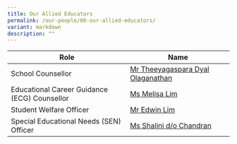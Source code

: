```yaml
---
title: Our Allied Educators
permalink: /our-people/00-our-allied-educators/
variant: markdown
description: ""
---
```

|   Role   |   Name   | 
| --------------- | --------------- |
|   School Counsellor   |   [Mr Theeyagaspara Dyal Olaganathan](mailto:theeyagaspara_dyal_olagnathan@schools.gov.sg)|
|   Educational Career Guidance (ECG) Counsellor   |   [Ms Melisa Lim](mailto:lim_jit_boon_melisa@schools.gov.sg)  |
|   Student Welfare Officer   |   [Mr Edwin Lim ](mailto:edwin_lim_yong_hwee@schools.gov.sg)  |
|   Special Educational Needs (SEN) Officer   |   [Ms Shalini d/o Chandran](mailto:shalini_chandran@schools.gov.sg)   |
